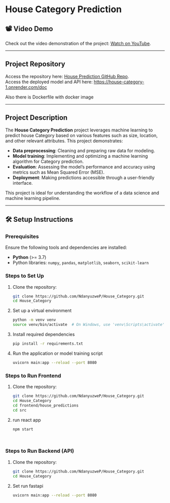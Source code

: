 # House Category Prediction  

## 📽 Video Demo  

Check out the video demonstration of the project: [Watch on YouTube]([https://www.youtube.com/link-to-demo](https://youtu.be/2VmEhazhHIk)).  

---

##  Project Repository  

Access the repository here: [House Prediction GitHub Repo](https://github.com/NdanyuzweP/House_Category).  
Access the deployed model and API here: https://house-category-1.onrender.com/doc

Also there is Dockerfile with docker image

---

## Project Description  

The **House Category Prediction** project leverages machine learning to predict house Category based on various features such as size, location, and other relevant attributes. This project demonstrates:  

- **Data preprocessing**: Cleaning and preparing raw data for modeling.  
- **Model training**: Implementing and optimizing a machine learning algorithm for Category prediction.  
- **Evaluation**: Assessing the model’s performance and accuracy using metrics such as Mean Squared Error (MSE).  
- **Deployment**: Making predictions accessible through a user-friendly interface.  

This project is ideal for understanding the workflow of a data science and machine learning pipeline.  

---

## 🛠️ Setup Instructions  

### Prerequisites  
Ensure the following tools and dependencies are installed:  

- **Python** (>= 3.7)  
- Python libraries: `numpy`, `pandas`, `matplotlib`, `seaborn`, `scikit-learn`  

### Steps to Set Up  

1. Clone the repository:  
   ```bash
   git clone https://github.com/NdanyuzweP/House_Category.git
   cd House_Category

2. Set up a virtual environment
   ```bash
   python -m venv venv
   source venv/bin/activate  # On Windows, use 'venv\Scripts\activate'

3. Install required dependencies
   ```bash
   pip install -r requirements.txt

4. Run the application or model training script
   ```bash
   uvicorn main:app --reload --port 8080


### Steps to Run Frontend

1. Clone the repository:  
   ```bash
   git clone https://github.com/NdanyuzweP/House_Category.git
   cd House_Category
   cd frontend/house_predictions
   cd src

2. run react app
   ```bash
   npm start
   



### Steps to Run Backend (API)

1. Clone the repository:  
   ```bash
   git clone https://github.com/NdanyuzweP/House_Category.git
   cd House_Category

2. Set run fastapi
   ```bash
   uvicorn main:app --reload --port 8080



